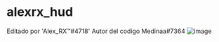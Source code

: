 # alexrx_hud
Editado por 'Alex_RX™#4718'
Autor del codigo Medinaa#7364
![image](https://user-images.githubusercontent.com/96348049/168610631-36a8023e-f743-4d14-a69c-0c00559815a7.png)
